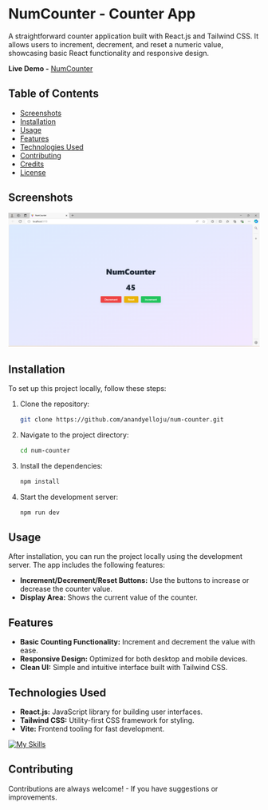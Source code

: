 # NumCounter - Counter App

A straightforward counter application built with React.js and Tailwind CSS. It allows users to increment, decrement, and reset a numeric value, showcasing basic React functionality and responsive design.

**Live Demo -** [NumCounter](https://anandyelloju.github.io/num-counter/)

## Table of Contents

- [Screenshots](#screenshots)
- [Installation](#installation)
- [Usage](#usage)
- [Features](#features)
- [Technologies Used](#technologies-used)
- [Contributing](#contributing)
- [Credits](#credits)
- [License](#license)

## Screenshots

![Homepage](public/UI.png)

## Installation

To set up this project locally, follow these steps:

1. Clone the repository:
    ```bash
    git clone https://github.com/anandyelloju/num-counter.git
    ```
2. Navigate to the project directory:
    ```bash
    cd num-counter
    ```
3. Install the dependencies:
    ```bash
    npm install
    ```
4. Start the development server:
    ```bash
    npm run dev
    ```

## Usage

After installation, you can run the project locally using the development server. The app includes the following features:

- **Increment/Decrement/Reset Buttons:** Use the buttons to increase or decrease the counter value.
- **Display Area:** Shows the current value of the counter.

## Features

- **Basic Counting Functionality:** Increment and decrement the value with ease.
- **Responsive Design:** Optimized for both desktop and mobile devices.
- **Clean UI:** Simple and intuitive interface built with Tailwind CSS.

## Technologies Used

- **React.js:** JavaScript library for building user interfaces.
- **Tailwind CSS:** Utility-first CSS framework for styling.
- **Vite:** Frontend tooling for fast development.

[![My Skills](https://skillicons.dev/icons?i=react,tailwindcss,vite,,javascript,html,css,,vscode,github)](https://skillicons.dev)

## Contributing

Contributions are always welcome! - If you have suggestions or improvements.
<!--
## Credits

- **React.js:** For providing a robust framework for building UI.
- **Tailwind CSS:** For a flexible and customizable styling framework.
- **Vite:** For fast and efficient development tooling.
- [Anand Yelloju](https://github.com/anandyelloju) - Project Creator

## License

This project is licensed under the [MIT License](https://choosealicense.com/licenses/mit/) - see the [LICENSE](https://github.com/your-github-username/your-repo-name/blob/main/LICENSE) file for details.
